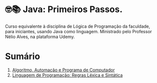 # 🤓📚 Java: Primeiros Passos.

Curso equivalente à disciplina de Lógica de Programação da faculdade, para iniciantes, usando Java como linguagem. Ministrado pelo Professor Nélio Alves, na plataforma Udemy.

# Sumário

1. [Algoritmo, Automação e Programa de Computador](https://github.com/vinicius-maznar/java-primeiros-passos/blob/main/01-algoritmo-automacao-e-programa-de-computador.md)
2. [Linguagem de Programação: Regras Léxica e Sintática](https://github.com/vinicius-maznar/java-primeiros-passos/blob/main/02-linguagem-de-progracao-lexica-sintatica.md)
